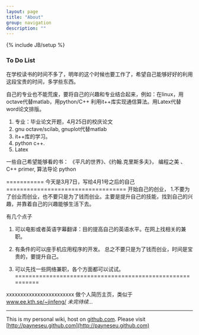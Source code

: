 ```yaml
---
layout: page
title: "About"
group: navigation
description: ""
---
```

{% include JB/setup %}


### To Do List

在学校读书的时间不多了，明年的这个时候也要工作了，希望自己能够好好的利用这段宝贵的时间，多学些东西。

自己的专业也不能荒废，要将自己的兴趣和专业结合起来，例如：在linux，用octave代替matlab，用python/C++ 利用it++库实现通信算法。用Latex代替word论文排版。

1. 专业：毕业论文开题，4月25日的校庆论文
2. gnu octave/scilab, gnuplot代替matlab
3. it++库的学习。
4. python c++.
5. Latex

一些自己希望能够看的书：
《平凡的世界》、《约翰.克里斯多夫》，
 编程之美 、
 C++ primer, 算法导论
 python
 
 =========== 今天是3月7日，写给4月1号之后的自己===================================
开始自己的创业，
1.不要为了创业而创业，也不要只是为了钱而创业。主要是提升自己的技能，找到自己的兴趣，并靠着自己的兴趣能够生活下去。

有几个点子
   1. 可以电影或者英语字幕翻译：目的提高自己的英语水平。在网上找相关的兼职。
   2. 有条件的可以座手机应用程序的开发。
   总之不要只是为了钱而创业，时间是宝贵的，要提升自己。

2. 可以先找一些网络兼职，各个方面都可以试试。
==========================================================

xxxxxxxxxxxxxxxxxxxxxxxx
做个人简历主页，类似于 www.ee.kth.se/~jinfeng/
_未完待续..._ 

-----
This is my personal wiki, host on [github.com](http://github.com).
Please visit [http://payneseu.github.com](http://payneseu.github.com)

